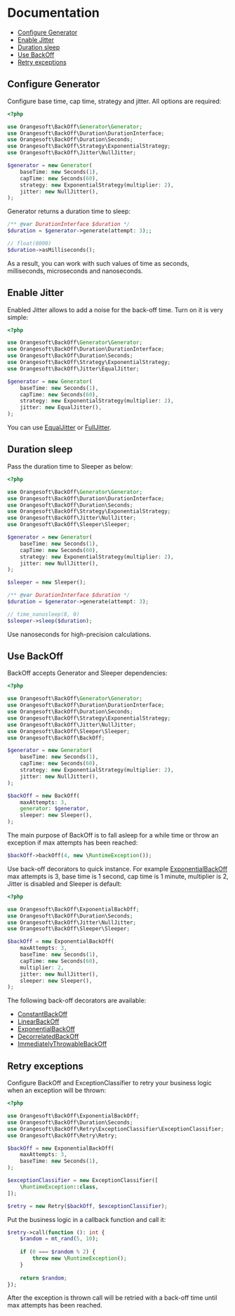 # Documentation

- [Configure Generator](#configure-generator)
- [Enable Jitter](#enable-jitter)
- [Duration sleep](#duration-sleep)
- [Use BackOff](#use-backoff)
- [Retry exceptions](#retry-exceptions)

## Configure Generator

Configure base time, cap time, strategy and jitter. All options are required:

```php
<?php

use Orangesoft\BackOff\Generator\Generator;
use Orangesoft\BackOff\Duration\DurationInterface;
use Orangesoft\BackOff\Duration\Seconds;
use Orangesoft\BackOff\Strategy\ExponentialStrategy;
use Orangesoft\BackOff\Jitter\NullJitter;

$generator = new Generator(
    baseTime: new Seconds(1),
    capTime: new Seconds(60),
    strategy: new ExponentialStrategy(multiplier: 2),
    jitter: new NullJitter(),
);
```

Generator returns a duration time to sleep:

```php
/** @var DurationInterface $duration */
$duration = $generator->generate(attempt: 3);;

// float(8000)
$duration->asMilliseconds();
```

As a result, you can work with such values of time as seconds, milliseconds, microseconds and nanoseconds.

## Enable Jitter

Enabled Jitter allows to add a noise for the back-off time. Turn on it is very simple:

```php
<?php

use Orangesoft\BackOff\Generator\Generator;
use Orangesoft\BackOff\Duration\DurationInterface;
use Orangesoft\BackOff\Duration\Seconds;
use Orangesoft\BackOff\Strategy\ExponentialStrategy;
use Orangesoft\BackOff\Jitter\EqualJitter;

$generator = new Generator(
    baseTime: new Seconds(1),
    capTime: new Seconds(60),
    strategy: new ExponentialStrategy(multiplier: 2),
    jitter: new EqualJitter(),
);
```

You can use [EqualJitter](../src/Jitter/EqualJitter.php) or [FullJitter](../src/Jitter/FullJitter.php).

## Duration sleep

Pass the duration time to Sleeper as below:

```php
<?php

use Orangesoft\BackOff\Generator\Generator;
use Orangesoft\BackOff\Duration\DurationInterface;
use Orangesoft\BackOff\Duration\Seconds;
use Orangesoft\BackOff\Strategy\ExponentialStrategy;
use Orangesoft\BackOff\Jitter\NullJitter;
use Orangesoft\BackOff\Sleeper\Sleeper;

$generator = new Generator(
    baseTime: new Seconds(1),
    capTime: new Seconds(60),
    strategy: new ExponentialStrategy(multiplier: 2),
    jitter: new NullJitter(),
);

$sleeper = new Sleeper();

/** @var DurationInterface $duration */
$duration = $generator->generate(attempt: 3);

// time_nanosleep(8, 0)
$sleeper->sleep($duration);
```

Use nanoseconds for high-precision calculations.

## Use BackOff

BackOff accepts Generator and Sleeper dependencies:

```php
<?php

use Orangesoft\BackOff\Generator\Generator;
use Orangesoft\BackOff\Duration\DurationInterface;
use Orangesoft\BackOff\Duration\Seconds;
use Orangesoft\BackOff\Strategy\ExponentialStrategy;
use Orangesoft\BackOff\Jitter\NullJitter;
use Orangesoft\BackOff\Sleeper\Sleeper;
use Orangesoft\BackOff\BackOff;

$generator = new Generator(
    baseTime: new Seconds(1),
    capTime: new Seconds(60),
    strategy: new ExponentialStrategy(multiplier: 2),
    jitter: new NullJitter(),
);

$backOff = new BackOff(
    maxAttempts: 3,
    generator: $generator,
    sleeper: new Sleeper(),
);
```

The main purpose of BackOff is to fall asleep for a while time or throw an exception if max attempts has been reached:

```php
$backOff->backOff(4, new \RuntimeException());
```

Use back-off decorators to quick instance. For example [ExponentialBackOff](../src/ExponentialBackOff.php) max attempts is 3, base time is 1 second, cap time is 1 minute, multiplier is 2, Jitter is disabled and Sleeper is default:

```php
<?php

use Orangesoft\BackOff\ExponentialBackOff;
use Orangesoft\BackOff\Duration\Seconds;
use Orangesoft\BackOff\Jitter\NullJitter;
use Orangesoft\BackOff\Sleeper\Sleeper;

$backOff = new ExponentialBackOff(
    maxAttempts: 3,
    baseTime: new Seconds(1),
    capTime: new Seconds(60),
    multiplier: 2,
    jitter: new NullJitter(),
    sleeper: new Sleeper(),
);
```

The following back-off decorators are available:

- [ConstantBackOff](../src/ConstantBackOff.php)
- [LinearBackOff](../src/LinearBackOff.php)
- [ExponentialBackOff](../src/ExponentialBackOff.php)
- [DecorrelatedBackOff](../src/DecorrelatedBackOff.php)
- [ImmediatelyThrowableBackOff](../src/ImmediatelyThrowableBackOff.php)

## Retry exceptions

Configure BackOff and ExceptionClassifier to retry your business logic when an exception will be thrown:

```php
<?php

use Orangesoft\BackOff\ExponentialBackOff;
use Orangesoft\BackOff\Duration\Seconds;
use Orangesoft\BackOff\Retry\ExceptionClassifier\ExceptionClassifier;
use Orangesoft\BackOff\Retry\Retry;

$backOff = new ExponentialBackOff(
    maxAttempts: 3,
    baseTime: new Seconds(1),
);

$exceptionClassifier = new ExceptionClassifier([
    \RuntimeException::class,
]);

$retry = new Retry($backOff, $exceptionClassifier);
```

Put the business logic in a callback function and call it:

```php
$retry->call(function (): int {
    $random = mt_rand(5, 10);
    
    if (0 === $random % 2) {
        throw new \RuntimeException();
    }
    
    return $random;
});
```

After the exception is thrown call will be retried with a back-off time until max attempts has been reached.
